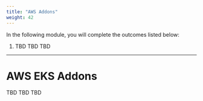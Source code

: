 ```yaml
---
title: "AWS Addons"
weight: 42
---
```


In the following module, you will complete the outcomes listed below:

1. TBD TBD TBD

---


# AWS EKS Addons

TBD TBD TBD